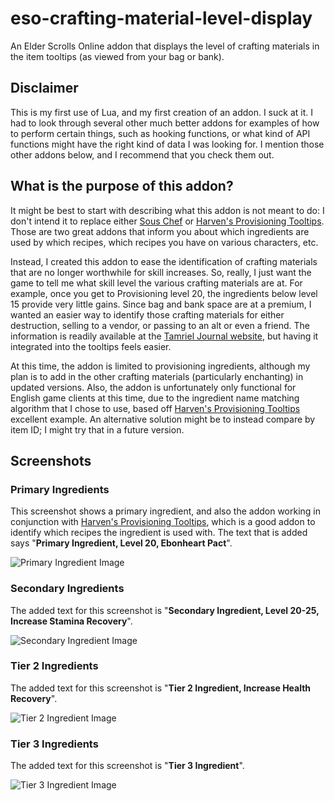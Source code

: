 eso-crafting-material-level-display
===================================

An Elder Scrolls Online addon that displays the level of crafting materials in the item tooltips (as viewed from your bag or bank).

## Disclaimer

This is my first use of Lua, and my first creation of an addon. I suck at it. I had to look through several other much better addons for examples of how to perform certain things, such as hooking functions, or what kind of API functions might have the right kind of data I was looking for. I mention those other addons below, and I recommend that you check them out.

## What is the purpose of this addon?

It might be best to start with describing what this addon is not meant to do: I don't intend it to replace either [Sous Chef](http://www.esoui.com/downloads/info163-SousChef-ProvisioningHelper.html) or [Harven's Provisioning Tooltips](http://www.esoui.com/downloads/info435-HarvensProvisioningTooltips.html). Those are two great addons that inform you about which ingredients are used by which recipes, which recipes you have on various characters, etc.

Instead, I created this addon to ease the identification of crafting materials that are no longer worthwhile for skill increases. So, really, I just want the game to tell me what skill level the various crafting materials are at. For example, once you get to Provisioning level 20, the ingredients below level 15 provide very little gains. Since bag and bank space are at a premium, I wanted an easier way to identify those crafting materials for either destruction, selling to a vendor, or passing to an alt or even a friend. The information is readily available at the [Tamriel Journal website](http://tamrieljournal.com/eso-provisioning-ingredients/), but having it integrated into the tooltips feels easier.

At this time, the addon is limited to provisioning ingredients, although my plan is to add in the other crafting materials (particularly enchanting) in updated versions. Also, the addon is unfortunately only functional for English game clients at this time, due to the ingredient name matching algorithm that I chose to use, based off [Harven's Provisioning Tooltips](http://www.esoui.com/downloads/info435-HarvensProvisioningTooltips.html) excellent example. An alternative solution might be to instead compare by item ID; I might try that in a future version.

## Screenshots

### Primary Ingredients

This screenshot shows a primary ingredient, and also the addon working in conjunction with [Harven's Provisioning Tooltips](http://www.esoui.com/downloads/info435-HarvensProvisioningTooltips.html), which is a good addon to identify which recipes the ingredient is used with. The text that is added says "**Primary Ingredient, Level 20, Ebonheart Pact**".

![Primary Ingredient Image](https://github.com/jhegg/eso-crafting-material-level-display/wiki/CraftingMaterialLevelDisplay-primary-v0.2.jpg)

### Secondary Ingredients

The added text for this screenshot is "**Secondary Ingredient, Level 20-25, Increase Stamina Recovery**".

![Secondary Ingredient Image](https://github.com/jhegg/eso-crafting-material-level-display/wiki/CraftingMaterialLevelDisplay-secondary-v0.2.jpg)

### Tier 2 Ingredients

The added text for this screenshot is "**Tier 2 Ingredient, Increase Health Recovery**".

![Tier 2 Ingredient Image](https://github.com/jhegg/eso-crafting-material-level-display/wiki/CraftingMaterialLevelDisplay-tier2-v0.2.jpg)

### Tier 3 Ingredients

The added text for this screenshot is "**Tier 3 Ingredient**".

![Tier 3 Ingredient Image](https://github.com/jhegg/eso-crafting-material-level-display/wiki/CraftingMaterialLevelDisplay-tier3-v0.2.jpg)
